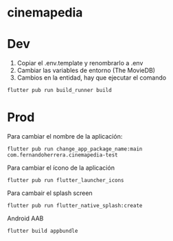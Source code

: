 # cinemapedia

# Dev

1. Copiar el .env.template y renombrarlo a .env
2. Cambiar las variables de entorno (The MovieDB)
3. Cambios en la entidad, hay que ejecutar el comando
```
flutter pub run build_runner build
```



# Prod
Para cambiar el nombre de la aplicación:
```
flutter pub run change_app_package_name:main com.fernandoherrera.cinemapedia-test
```

Para cambiar el ícono de la aplicación
```
flutter pub run flutter_launcher_icons
```

Para cambair el splash screen
```
flutter pub run flutter_native_splash:create
```


Android AAB
```
flutter build appbundle
```